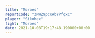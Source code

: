 ```yaml
---
title: "Moroes"
reportCode: "3NWZ9pcKAbYPfqxC"
player: "Sikohex"
fight: "Moroes"
date: 2021-10-08T19:17:48.190000+00:00
---
```

